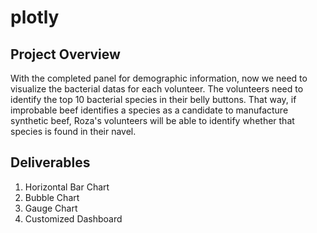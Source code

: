 # plotly
## Project Overview
With the completed panel for demographic information, now we need to visualize the bacterial datas for each volunteer. The volunteers need to identify the top 10 bacterial species in their belly buttons. That way, if improbable beef identifies a species as a candidate to manufacture synthetic beef, Roza's volunteers will be able to identify whether that species is found in their navel.
## Deliverables
1. Horizontal Bar Chart
2. Bubble Chart
3. Gauge Chart
4. Customized Dashboard